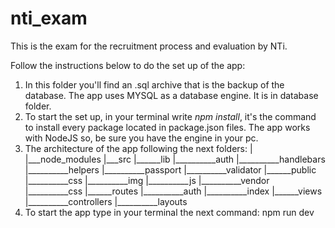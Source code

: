 # nti_exam
This is the exam for the recruitment process and evaluation by NTi.

Follow the instructions below to do the set up of the app:
1) In this folder you'll find an .sql archive that is the backup of the database. The app uses MYSQL as a database engine. It is in database folder.
2) To start the set up, in your terminal write *npm install*, it's the command to install every package located in package.json files. The app works with NodeJS so, be sure you have the engine in your pc.
3) The architecture of the app following the next folders:
| 
|___node_modules
|___src
|______lib
|__________auth
|__________handlebars
|__________helpers
|__________passport
|__________validator
|______public
|__________css
|__________img
|__________js
|__________vendor
|__________css
|______routes
|__________auth
|__________index
|______views
|__________controllers
|__________layouts
4) To start the app type in your terminal the next command:
npm run dev